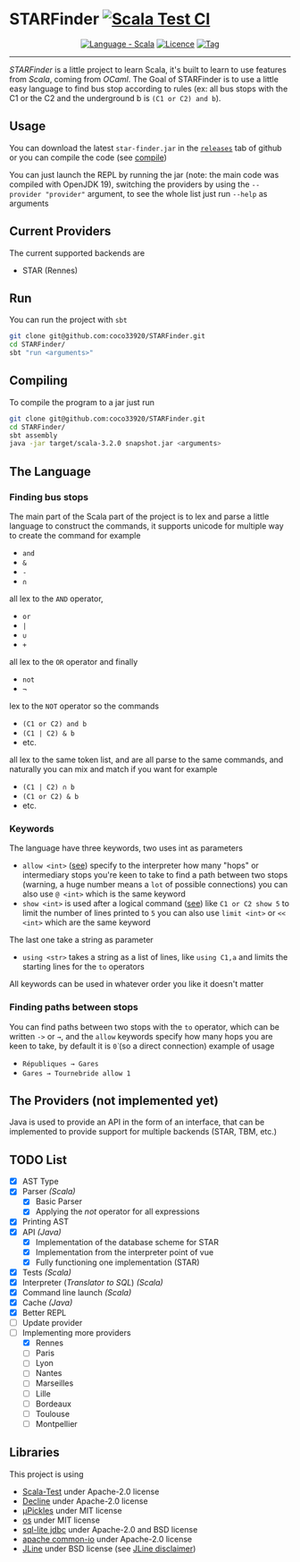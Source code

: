 # STARFinder [![Scala Test CI](https://github.com/coco33920/STARFinder/workflows/Scala%20Test%20CI/badge.svg)](https://github.com/coco33920/STARFinder/actions?query=workflow:"Scala+Test+CI")

<div align="center">

[![Language - Scala](https://img.shields.io/badge/Language-Scala-darkred?style=for-the-badge&logo=scala)](https://www.scala-lang.org/) 
[![Licence](https://img.shields.io/badge/License-GPLv3-red?style=for-the-badge&logo=GNU&color=55cdfc)](LICENCE.md)
[![Tag](https://img.shields.io/github/v/release/coco33920/STARFinder.svg?include_prereleases=&sort=semver&color=f7a8d8&style=for-the-badge&logo=github)](https://github.com/coco33920/STARFinder/releases/latest)

</div>

<hr>

*STARFinder* is a little project to learn Scala, it's built to learn to use features 
from *Scala*, coming from *OCaml*. The Goal of STARFinder is to use a little 
easy language to find bus stop according to rules (ex: all bus stops with the C1 or the C2 and the 
underground b is `(C1 or C2) and b`).

## Usage
You can download the latest `star-finder.jar` in the [`releases`](https://github.com/coco33920/STARFinder/releases/latest) tab of github or you can compile the code (see [compile](#compiling))

You can just launch the REPL by running the jar (note: the main code was compiled with OpenJDK 19), switching the providers 
by using the `--provider "provider"` argument, to see the whole list just run `--help` as arguments

## Current Providers
The current supported backends are
* STAR (Rennes)

## Run
You can run the project with `sbt`
```bash
git clone git@github.com:coco33920/STARFinder.git
cd STARFinder/
sbt "run <arguments>"
```

## Compiling
To compile the program to a jar just run
```bash
git clone git@github.com:coco33920/STARFinder.git
cd STARFinder/
sbt assembly
java -jar target/scala-3.2.0 snapshot.jar <arguments>
```

## The Language
### Finding bus stops
The main part of the Scala part of the project is to lex and parse a little 
language to construct the commands, it supports unicode for multiple way to create the 
command for example
* `and`
* `&`
* `-`
* `∩`

all lex to the `AND` operator,

* `or`
* `|`
* `∪`
* `+`

all lex to the `OR` operator and finally 

* `not`
* `¬`

lex to the `NOT` operator so the commands

* `(C1 or C2) and b`
* `(C1 | C2) & b`
* etc.

all lex to the same token list, and are all parse to the same commands,
and naturally you can mix and match if you want for example 

* `(C1 | C2) ∩ b`
* `(C1 or C2) & b`
* etc.

### Keywords
The language have three keywords, two uses int as parameters
* `allow <int>` ([see](#finding-paths-between-stops)) specify to the interpreter how many "hops" or 
intermediary stops you're keen to take to find a path between two stops (warning, a huge number means a `lot` of possible connections)
you can also use `@ <int>` which is the same keyword
* `show <int>` is used after a logical command ([see](#finding-bus-stops)) like `C1 or C2 show 5` to limit the number of lines printed to `5` 
you can also use `limit <int>` or `<< <int>` which are the same keyword

The last one take a string as parameter
* `using <str>` takes a string as a list of lines, like `using C1,a` and limits the starting lines for the `to` operators

All keywords can be used in whatever order you like it doesn't matter 

### Finding paths between stops
You can find paths between two stops with the `to` operator, which can be written `->` or `→`, and the
`allow` keywords specify how many hops you are keen to take, by default it is `0̀` (so a direct connection)
example of usage

* `Républiques → Gares`
* `Gares → Tournebride allow 1`

## The Providers (not implemented  yet)
Java is used to provide an API in the form of an interface, that can 
be implemented to provide support for multiple backends (STAR, TBM, etc.)

## TODO List
- [X] AST Type
- [X] Parser *(Scala)*
  - [X] Basic Parser
  - [X] Applying the *not* operator for all expressions
- [X] Printing AST
- [X] API *(Java)*
  - [X] Implementation of the database scheme for STAR
  - [X] Implementation from the interpreter point of vue
  - [X] Fully functioning one implementation (STAR)
- [X] Tests *(Scala)*
- [X] Interpreter (*Translator to SQL*) *(Scala)*
- [X] Command line launch *(Scala)*
- [X] Cache *(Java)*
- [X] Better REPL
- [ ] Update provider
- [ ] Implementing more providers 
  - [X] Rennes
  - [ ] Paris
  - [ ] Lyon
  - [ ] Nantes
  - [ ] Marseilles
  - [ ] Lille
  - [ ] Bordeaux
  - [ ] Toulouse 
  - [ ] Montpellier

## Libraries
This project is using
* [Scala-Test](https://github.com/scalatest/scalatest) under Apache-2.0 license
* [Decline](https://github.com/bkirwi/decline) under Apache-2.0 license
* [µPickles](https://github.com/com-lihaoyi/upickle) under MIT license
* [os](https://github.com/com-lihaoyi/os-lib) under MIT license
* [sql-lite jdbc](https://github.com/xerial/sqlite-jdbc) under Apache-2.0 and BSD license 
* [apache common-io](https://github.com/apache/commons-io) under Apache-2.0 license
* [JLine](https://github.com/jline/jline3) under BSD license (see [JLine disclaimer](LICENCE-jline.md))
